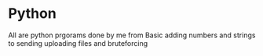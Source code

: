 # Python
All are python prgorams done by me from Basic adding numbers and strings to sending uploading files and bruteforcing 
